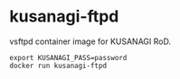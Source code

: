 # kusanagi-ftpd

vsftpd container image for KUSANAGI RoD.
```
export KUSANAGI_PASS=password
docker run kusanagi-ftpd
```
